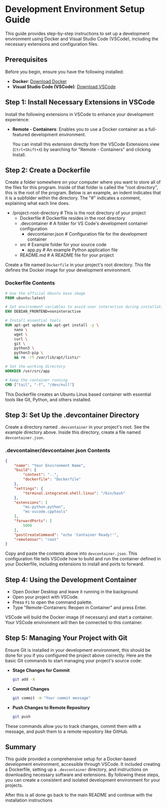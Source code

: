 # Development Environment Setup Guide

This guide provides step-by-step instructions to set up a development environment using Docker and Visual Studio Code (VSCode), including the necessary extensions and configuration files.

## Prerequisites

Before you begin, ensure you have the following installed:

- **Docker**: [Download Docker](https://docs.docker.com/get-docker/)
- **Visual Studio Code (VSCode)**: [Download VSCode](https://code.visualstudio.com/Download)

## Step 1: Install Necessary Extensions in VSCode

Install the following extensions in VSCode to enhance your development experience:

- **Remote - Containers**: Enables you to use a Docker container as a full-featured development environment.

  You can install this extension directly from the VSCode Extensions view (`Ctrl+Shift+X`) by searching for "Remote - Containers" and clicking Install.

## Step 2: Create a Dockerfile
Create a folder somewhere on your computer where you want to store all of the files for this program. Inside of that folder is called the "root directory", this is the root of the program. Below is an example, an indent indicates that it is a subfolder within the directory. The "#" indicates a comment, explaining what each line does.
- /project-root-directory  # This is the root directory of your project
  - Dockerfile             # Dockerfile resides in the root directory
  - .devcontainer          # A folder for VS Code's development container configuration
    - devcontainer.json    # Configuration file for the development container
  - src                    # Example folder for your source code
    - app.py               # An example Python application file
  - README.md              # A README file for your project

Create a file named `Dockerfile` in your project's root directory. This file defines the Docker image for your development environment.

### Dockerfile Contents

```Dockerfile
# Use the official Ubuntu base image
FROM ubuntu:latest

# Set environment variables to avoid user interaction during installations
ENV DEBIAN_FRONTEND=noninteractive

# Install essential tools
RUN apt-get update && apt-get install -y \
    nano \
    wget \
    curl \
    git \
    python3 \
    python3-pip \
    && rm -rf /var/lib/apt/lists/*

# Set the working directory
WORKDIR /usr/src/app

# Keep the container running
CMD ["tail", "-f", "/dev/null"]
```

This Dockerfile creates an Ubuntu Linus based container with essential tools like Git, Python, and others installed.

## Step 3: Set Up the .devcontainer Directory

Create a directory named `.devcontainer` in your project's root. See the example directory above. Inside this directory, create a file named `devcontainer.json`.

### .devcontainer/devcontainer.json Contents

```json
{
    "name": "Your Environment Name",
    "build": {
        "context": "..",
        "dockerfile": "Dockerfile"
    },
    "settings": { 
        "terminal.integrated.shell.linux": "/bin/bash"
    },
    "extensions": [
        "ms-python.python",
        "ms-vscode.cpptools"
    ],
    "forwardPorts": [
        5000
    ],
    "postCreateCommand": "echo 'Container Ready!'",
    "remoteUser": "root"
}
```

Copy and paste the contents above into `devcontainer.json`. This configuration file tells VSCode how to build and run the container defined in your Dockerfile, including extensions to install and ports to forward.

## Step 4: Using the Development Container

- Open Docker Desktop and leave it running in the background
- Open your project with VSCode.
- Press `F1` to open the command palette.
- Type "Remote-Containers: Reopen in Container" and press Enter.

VSCode will build the Docker image (if necessary) and start a container. Your VSCode environment will then be connected to this container.

## Step 5: Managing Your Project with Git

Ensure Git is installed in your development environment, this should be done for you if you configured the project above correctly. Here are the basic Git commands to start managing your project's source code:

- **Stage Changes for Commit**
  ```bash
  git add -A
  ```

- **Commit Changes**
  ```bash
  git commit -m "Your commit message"
  ```

- **Push Changes to Remote Repository**
  ```bash
  git push
  ```

These commands allow you to track changes, commit them with a message, and push them to a remote repository like GitHub.

## Summary

This guide provided a comprehensive setup for a Docker-based development environment, accessible through VSCode. It included creating a Dockerfile, setting up a `.devcontainer` directory, and instructions on downloading necessary software and extensions. By following these steps, you can create a consistent and isolated development environment for your projects.

After this is all done go back to the main README and continue with the installation instructions